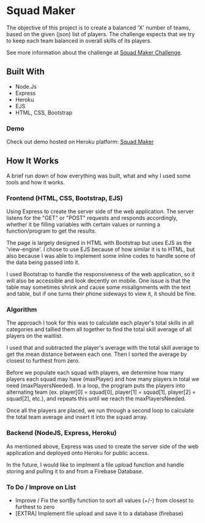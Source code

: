# Squad Maker
The objective of this project is to create a balanced 'X' number of teams, based on the given (json) list of players. 
The challenge expects that we try to keep each team balanced in overall skills of its players.

See more information about the challenge at [Squad Maker Challenge](https://github.com/darryl-mccool/squad-maker). 

## Built With
* Node.Js
* Express
* Heroku
* EJS
* HTML, CSS, Bootstrap

### Demo
Check out demo hosted on Heroku platform: 
[Squad Maker](https://squadmaker.herokuapp.com/)

## How It Works
A brief run down of how everything was built, what and why I used some tools and how it works.

### Frontend (HTML, CSS, Bootstrap, EJS)
Using Express to create the server side of the web application. The server listens for the "GET" or "POST" requests and responds accordingly, whether it be filling variables with certain values or running a function/program to get the results.

The page is largely designed in HTML with Bootstrap but uses EJS as the 'view-engine'. I chose to use EJS because of how similar it is to HTML, but also because I was able to implement some inline codes to handle some of the data being passed into it.

I used Bootstrap to handle the responsiveness of the web application, so it will also be accessible and look decently on mobile. 
One issue is that the table may sometimes shrink and cause some misalignments with the text and table, but if one turns their phone sideways to view it, it should be fine.

### Algorithm
The approach I took for this was to calculate each player's total skills in all categories and tallied them all together to find the total skill average of all players on the waitlist.

I used that and subtracted the player's average with the total skill average to get the mean distance between each one. Then I sorted the average by closest to furthest from zero.

Before we populate each squad with players, we determine how many players each squad may have (maxPlayer) and how many players in total we need (maxPlayersNeeded). In a loop, the program puts the players into alternating team (ex. player[0] = squad[0], player[1] = squad[1], player[2] = squad[2], etc.), and repeats this until we reach the maxPlayersNeeded.

Once all the players are placed, we run through a second loop to calculate the total team average and insert it into the squad array.

### Backend (NodeJS, Express, Heroku)
As mentioned above, Express was used to create the server side of the web application and deployed onto Heroku for public access. 

In the future, I would like to implment a file upload function and handle storing and pulling it to and from a Firebase Database. 


### To Do / Improve on List
* Improve / Fix the sortBy function to sort all values (+/-) from closest to furthest to zero
* [EXTRA] Implement file upload and save it to a database (firebase)
